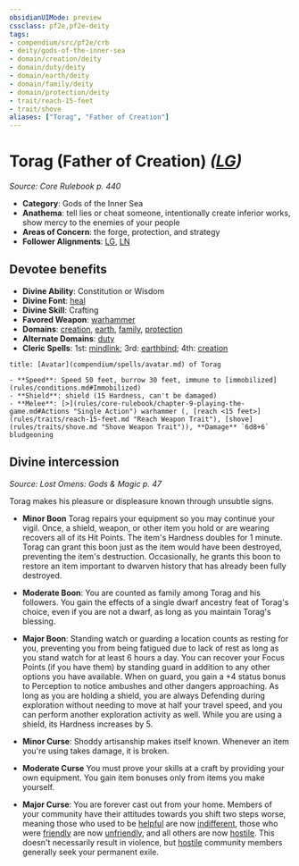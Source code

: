 ```yaml
---
obsidianUIMode: preview
cssclass: pf2e,pf2e-deity
tags:
- compendium/src/pf2e/crb
- deity/gods-of-the-inner-sea
- domain/creation/deity
- domain/duty/deity
- domain/earth/deity
- domain/family/deity
- domain/protection/deity
- trait/reach-15-feet
- trait/shove
aliases: ["Torag", "Father of Creation"]
---
```

# Torag (Father of Creation) *([LG](rules/traits/lg-b1.md "Lawful Good Alignment Trait"))*  
*Source: Core Rulebook p. 440*  

- **Category**: Gods of the Inner Sea
- **Anathema**: tell lies or cheat someone, intentionally create inferior works, show mercy to the enemies of your people
- **Areas of Concern**: the forge, protection, and strategy
- **Follower Alignments**: [LG](rules/traits/lg-b1.md "Lawful Good Alignment Trait"), [LN](rules/traits/ln-b1.md "Lawful Neutral Alignment Trait")

## Devotee benefits

- **Divine Ability**: Constitution or Wisdom
- **Divine Font**: [heal](heal.md)
- **Divine Skill**: Crafting
- **Favored Weapon**: [warhammer](warhammer.md)
- **Domains**: [creation](Reference/Compendium/Setting/domains.md#Creation), [earth](Reference/Compendium/Setting/domains.md#Earth), [family](Reference/Compendium/Setting/domains.md#Family), [protection](Reference/Compendium/Setting/domains.md#Protection)
- **Alternate Domains**: [duty](Reference/Compendium/Setting/domains.md#Duty)
- **Cleric Spells**: 1st: [mindlink](mindlink.md); 3rd: [earthbind](earthbind.md); 4th: [creation](creation.md)

```ad-embed-avatar
title: [Avatar](compendium/spells/avatar.md) of Torag

- **Speed**: Speed 50 feet, burrow 30 feet, immune to [immobilized](rules/conditions.md#Immobilized)
- **Shield**: shield (15 Hardness, can't be damaged)
- **Melee**: [>](rules/core-rulebook/chapter-9-playing-the-game.md#Actions "Single Action") warhammer (, [reach <15 feet>](rules/traits/reach-15-feet.md "Reach Weapon Trait"), [shove](rules/traits/shove.md "Shove Weapon Trait")), **Damage** `6d8+6` bludgeoning 
```

## Divine intercession
*Source: Lost Omens: Gods & Magic p. 47*

Torag makes his pleasure or displeasure known through unsubtle signs.

- **Minor Boon** Torag repairs your equipment so you may continue your vigil. Once, a shield, weapon, or other item you hold or are wearing recovers all of its Hit Points. The item's Hardness doubles for 1 minute. Torag can grant this boon just as the item would have been destroyed, preventing the item's destruction. Occasionally, he grants this boon to restore an item important to dwarven history that has already been fully destroyed.
- **Moderate Boon**: You are counted as family among Torag and his followers. You gain the effects of a single dwarf ancestry feat of Torag's choice, even if you are not a dwarf, as long as you maintain Torag's blessing.
- **Major Boon**: Standing watch or guarding a location counts as resting for you, preventing you from being fatigued due to lack of rest as long as you stand watch for at least 6 hours a day. You can recover your Focus Points (if you have them) by standing guard in addition to any other options you have available. When on guard, you gain a +4 status bonus to Perception to notice ambushes and other dangers approaching. As long as you are holding a shield, you are always Defending during exploration without needing to move at half your travel speed, and you can perform another exploration activity as well. While you are using a shield, its Hardness increases by 5.

- **Minor Curse**: Shoddy artisanship makes itself known. Whenever an item you're using takes damage, it is broken.
- **Moderate Curse** You must prove your skills at a craft by providing your own equipment. You gain item bonuses only from items you make yourself.
- **Major Curse**: You are forever cast out from your home. Members of your community have their attitudes towards you shift two steps worse, meaning those who used to be [helpful](conditions.md#Helpful) are now [indifferent](conditions.md#Indifferent), those who were [friendly](conditions.md#Friendly) are now [unfriendly](conditions.md#Unfriendly), and all others are now [hostile](conditions.md#Hostile). This doesn't necessarily result in violence, but [hostile](conditions.md#Hostile) community members generally seek your permanent exile.